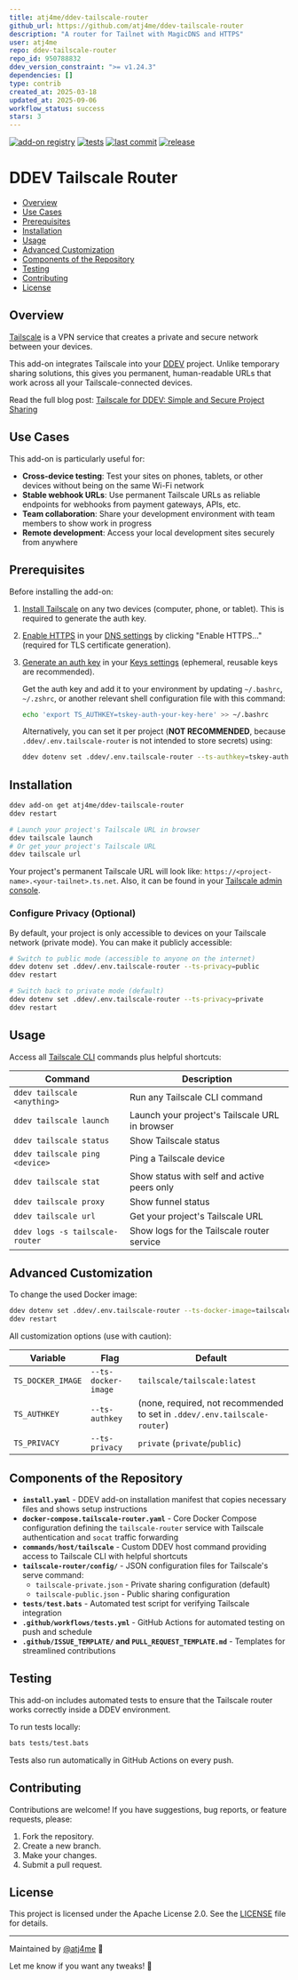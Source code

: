 ```yaml
---
title: atj4me/ddev-tailscale-router
github_url: https://github.com/atj4me/ddev-tailscale-router
description: "A router for Tailnet with MagicDNS and HTTPS"
user: atj4me
repo: ddev-tailscale-router
repo_id: 950788832
ddev_version_constraint: ">= v1.24.3"
dependencies: []
type: contrib
created_at: 2025-03-18
updated_at: 2025-09-06
workflow_status: success
stars: 3
---
```


[![add-on registry](https://img.shields.io/badge/DDEV-Add--on_Registry-blue)](https://addons.ddev.com)
[![tests](https://github.com/atj4me/ddev-tailscale-router/actions/workflows/tests.yml/badge.svg?branch=main)](https://github.com/atj4me/ddev-tailscale-router/actions/workflows/tests.yml?query=branch%3Amain)
[![last commit](https://img.shields.io/github/last-commit/atj4me/ddev-tailscale-router)](https://github.com/atj4me/ddev-tailscale-router/commits)
[![release](https://img.shields.io/github/v/release/atj4me/ddev-tailscale-router)](https://github.com/atj4me/ddev-tailscale-router/releases/latest)

# DDEV Tailscale Router <!-- omit in toc -->

- [Overview](#overview)
- [Use Cases](#use-cases)
- [Prerequisites](#prerequisites)
- [Installation](#installation)
- [Usage](#usage)
- [Advanced Customization](#advanced-customization)
- [Components of the Repository](#components-of-the-repository)
- [Testing](#testing)
- [Contributing](#contributing)
- [License](#license)

## Overview

[Tailscale](https://tailscale.com/) is a VPN service that creates a private and secure network between your devices.

This add-on integrates Tailscale into your [DDEV](https://ddev.com) project. Unlike temporary sharing solutions, this gives you permanent, human-readable URLs that work across all your Tailscale-connected devices.

Read the full blog post: [Tailscale for DDEV: Simple and Secure Project Sharing](https://ddev.com/blog/tailscale-router-ddev-addon/)

## Use Cases

This add-on is particularly useful for:

- **Cross-device testing**: Test your sites on phones, tablets, or other devices without being on the same Wi-Fi network
- **Stable webhook URLs**: Use permanent Tailscale URLs as reliable endpoints for webhooks from payment gateways, APIs, etc.
- **Team collaboration**: Share your development environment with team members to show work in progress
- **Remote development**: Access your local development sites securely from anywhere

## Prerequisites

Before installing the add-on:

1. [Install Tailscale](https://tailscale.com/download) on any two devices (computer, phone, or tablet). This is required to generate the auth key.
2. [Enable HTTPS](https://tailscale.com/kb/1153/enabling-https) in your [DNS settings](https://login.tailscale.com/admin/dns) by clicking "Enable HTTPS..." (required for TLS certificate generation).
3. [Generate an auth key](https://tailscale.com/kb/1085/auth-keys) in your [Keys settings](https://login.tailscale.com/admin/settings/keys) (ephemeral, reusable keys are recommended).

    Get the auth key and add it to your environment by updating `~/.bashrc`, `~/.zshrc`, or another relevant shell configuration file with this command:

    ```bash
    echo 'export TS_AUTHKEY=tskey-auth-your-key-here' >> ~/.bashrc
    ```

    Alternatively, you can set it per project (**NOT RECOMMENDED**, because `.ddev/.env.tailscale-router` is not intended to store secrets) using:

    ```bash
    ddev dotenv set .ddev/.env.tailscale-router --ts-authkey=tskey-auth-your-key-here
    ```

## Installation

```bash
ddev add-on get atj4me/ddev-tailscale-router
ddev restart

# Launch your project's Tailscale URL in browser
ddev tailscale launch
# Or get your project's Tailscale URL
ddev tailscale url
```

Your project's permanent Tailscale URL will look like: `https://<project-name>.<your-tailnet>.ts.net`. Also, it can be found in your [Tailscale admin console](https://login.tailscale.com/admin/machines).

### Configure Privacy (Optional)

By default, your project is only accessible to devices on your Tailscale network (private mode). You can make it publicly accessible:

```bash
# Switch to public mode (accessible to anyone on the internet)
ddev dotenv set .ddev/.env.tailscale-router --ts-privacy=public
ddev restart

# Switch back to private mode (default)
ddev dotenv set .ddev/.env.tailscale-router --ts-privacy=private
ddev restart
```

## Usage

Access all [Tailscale CLI](https://tailscale.com/kb/1080/cli) commands plus helpful shortcuts:

| Command | Description |
| ------- | ----------- |
| `ddev tailscale <anything>` | Run any Tailscale CLI command |
| `ddev tailscale launch` | Launch your project's Tailscale URL in browser |
| `ddev tailscale status` | Show Tailscale status |
| `ddev tailscale ping <device>` | Ping a Tailscale device |
| `ddev tailscale stat` | Show status with self and active peers only |
| `ddev tailscale proxy` | Show funnel status |
| `ddev tailscale url` | Get your project's Tailscale URL |
| `ddev logs -s tailscale-router` | Show logs for the Tailscale router service |

## Advanced Customization

To change the used Docker image:

```bash
ddev dotenv set .ddev/.env.tailscale-router --ts-docker-image=tailscale/tailscale:latest
ddev restart
```

All customization options (use with caution):

| Variable | Flag | Default |
| -------- | ---- | ------- |
| `TS_DOCKER_IMAGE` | `--ts-docker-image` | `tailscale/tailscale:latest` |
| `TS_AUTHKEY` | `--ts-authkey` | (none, required, not recommended to set in `.ddev/.env.tailscale-router`) |
| `TS_PRIVACY` | `--ts-privacy` | `private` (`private`/`public`) |

## Components of the Repository

- **`install.yaml`** - DDEV add-on installation manifest that copies necessary files and shows setup instructions
- **`docker-compose.tailscale-router.yaml`** - Core Docker Compose configuration defining the `tailscale-router` service with Tailscale authentication and `socat` traffic forwarding
- **`commands/host/tailscale`** - Custom DDEV host command providing access to Tailscale CLI with helpful shortcuts
- **`tailscale-router/config/`** - JSON configuration files for Tailscale's serve command:
  - `tailscale-private.json` - Private sharing configuration (default)
  - `tailscale-public.json` - Public sharing configuration
- **`tests/test.bats`** - Automated test script for verifying Tailscale integration
- **`.github/workflows/tests.yml`** - GitHub Actions for automated testing on push and schedule
- **`.github/ISSUE_TEMPLATE/` and `PULL_REQUEST_TEMPLATE.md`** - Templates for streamlined contributions

## Testing

This add-on includes automated tests to ensure that the Tailscale router works correctly inside a DDEV environment.

To run tests locally:

```bash
bats tests/test.bats
```

Tests also run automatically in GitHub Actions on every push.

## Contributing

Contributions are welcome! If you have suggestions, bug reports, or feature requests, please:

1. Fork the repository.
2. Create a new branch.
3. Make your changes.
4. Submit a pull request.

## License

This project is licensed under the Apache License 2.0. See the [LICENSE](https://github.com/atj4me/ddev-tailscale-router/blob/main/LICENSE) file for details.

---

Maintained by [@atj4me](https://github.com/atj4me) 🚀

Let me know if you want any tweaks! 🎯
